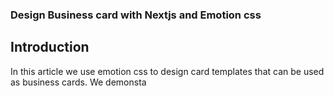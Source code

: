 ### Design Business card with Nextjs and Emotion css

## Introduction

In this article we use emotion css to design card templates that can be used as business cards. We demonsta